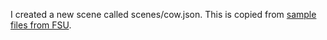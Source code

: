 I created a new scene called scenes/cow.json.
This is copied from [sample files from FSU](https://people.sc.fsu.edu/~jburkardt/data/ply/ply.html).